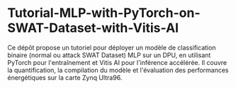 # Tutorial-MLP-with-PyTorch-on-SWAT-Dataset-with-Vitis-AI
Ce dépôt propose un tutoriel pour déployer un modèle de classification binaire (normal ou attack SWAT Dataset) MLP sur un DPU, en utilisant PyTorch pour l'entraînement et Vitis AI pour l'inférence accélérée. Il couvre la quantification, la compilation du modèle et l'évaluation des performances énergétiques sur la carte Zynq Ultra96.
